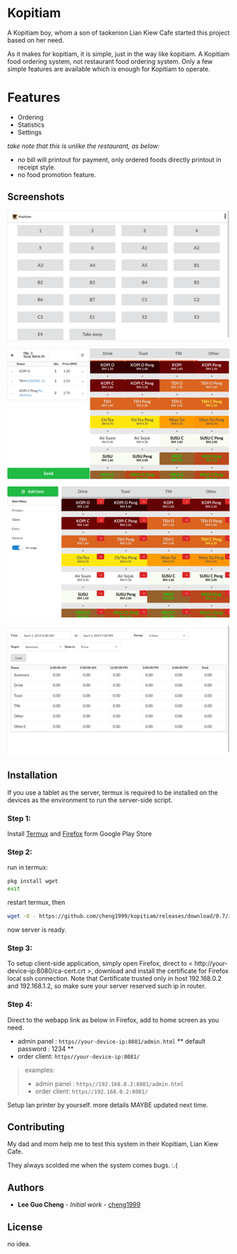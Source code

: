 

# Kopitiam 
A Kopitiam boy, whom a son of taokenion Lian Kiew Cafe started this project based on her need.

As it makes for kopitiam, it is simple, just in the way like kopitiam. A Kopitiam food ordering system, not restaurant food ordering system. Only a few simple features are available which is enough for Kopitiam to operate. 

# Features
- Ordering
- Statistics
- Settings

*take note that this is unlike the restaurant, as below:*

- no bill will printout for payment, only ordered foods directly printout in receipt style.
- no food promotion feature.

## Screenshots 
![](https://raw.githubusercontent.com/cheng1999/Kopitiam/master/docs/screenshots/tables.png)

![](https://raw.githubusercontent.com/cheng1999/Kopitiam/master/docs/screenshots/order.png)

![](https://raw.githubusercontent.com/cheng1999/Kopitiam/master/docs/screenshots/setting.png)

![](https://raw.githubusercontent.com/cheng1999/Kopitiam/master/docs/screenshots/statistics.png)

## Installation 

If you use a tablet as the server, termux is required to be installed on the devices as the environment to run the server-side script.

### Step 1:
Install 
[Termux](https://play.google.com/store/apps/details?id=com.termux) 
and 
[Firefox](https://play.google.com/store/apps/details?id=org.mozilla.firefox)
form Google Play Store

### Step 2:
run in termux: 
```bash
pkg install wget
exit
```
restart termux, then
```bash
wget -O - https://github.com/cheng1999/kopitiam/releases/download/0.7/install.sh | sh
```
now server is ready.

### Step 3:
To setup client-side application, simply open Firefox, direct to < http://your-device-ip:8080/ca-cert.crt >, download and install the certificate for Firefox local ssh connection.
Note that Certificate trusted only in host 192.168.0.2 and 192.168.1.2, so make sure your server reserved such ip in router.

### Step 4:
Direct to the webapp link as below in Firefox, add to home screen as you need.

- admin panel : `https//your-device-ip:8081/admin.html` ** default password : 1234 **
- order client: `https//your-device-ip:8081/`

> examples: 
> - admin panel : `https//192.168.0.2:8081/admin.html`
> - order client: `https//192.168.0.2:8081/`

Setup lan printer by yourself.
more details MAYBE updated next time.


## Contributing
My dad and mom help me to test this system in their Kopitiam, Lian Kiew Cafe.

They always scolded me when the system comes bugs. :.(


## Authors
* **Lee Guo Cheng** - *Initial work* - [cheng1999](https://github.com/cheng1999)


## License
no idea.


